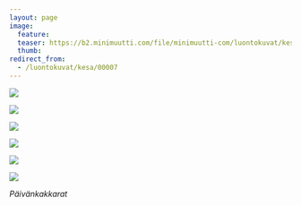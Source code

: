 ```yaml
---
layout: page
image:
  feature:
  teaser: https://b2.minimuutti.com/file/minimuutti-com/luontokuvat/kes%C3%A4/5/DSC10915-245px.jpg
  thumb:
redirect_from:
  - /luontokuvat/kesa/00007
---
```


[![](https://b2.minimuutti.com/file/minimuutti-com/luontokuvat/kes%C3%A4/5/DSC10034-800px.jpg)](https://dl.dropboxusercontent.com/sh/ea1wtnz7z734o12/AAD-tkC-n5g72zYXN3nqZuEKa/luontokuvat/kes%C3%A4/5/DSC10034.jpg)

[![](https://b2.minimuutti.com/file/minimuutti-com/luontokuvat/kes%C3%A4/5/DSC10037-800px.jpg)](https://dl.dropboxusercontent.com/sh/ea1wtnz7z734o12/AAADWwJp2sohutrLUWMNPlF_a/luontokuvat/kes%C3%A4/5/DSC10037.jpg)

[![](https://b2.minimuutti.com/file/minimuutti-com/luontokuvat/kes%C3%A4/5/DSC10904-800px.jpg)](https://dl.dropboxusercontent.com/sh/ea1wtnz7z734o12/AACBuG4jxEWRws4nD4YF3Fnga/luontokuvat/kes%C3%A4/5/DSC10904.jpg)

[![](https://b2.minimuutti.com/file/minimuutti-com/luontokuvat/kes%C3%A4/5/DSC10912-800px.jpg)](https://dl.dropboxusercontent.com/sh/ea1wtnz7z734o12/AAATGHF9YP7J3NKW3GUDOmtia/luontokuvat/kes%C3%A4/5/DSC10912.jpg)

[![](https://b2.minimuutti.com/file/minimuutti-com/luontokuvat/kes%C3%A4/5/DSC10915-800px.jpg)](https://dl.dropboxusercontent.com/sh/ea1wtnz7z734o12/AAC2Np7V-PyumotXXEuQNiPza/luontokuvat/kes%C3%A4/5/DSC10915.jpg)

[![](https://b2.minimuutti.com/file/minimuutti-com/luontokuvat/kes%C3%A4/5/DSC10917-800px.jpg)](https://dl.dropboxusercontent.com/sh/ea1wtnz7z734o12/AAAoOiNWSsC6BEQXnYdPd4DQa/luontokuvat/kes%C3%A4/5/DSC10917.jpg)

*Päivänkakkarat*
